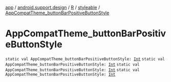 [app](../../../index.md) / [android.support.design](../../index.md) / [R](../index.md) / [styleable](index.md) / [AppCompatTheme_buttonBarPositiveButtonStyle](.)

# AppCompatTheme_buttonBarPositiveButtonStyle

`static val AppCompatTheme_buttonBarPositiveButtonStyle: `[`Int`](https://kotlinlang.org/api/latest/jvm/stdlib/kotlin/-int/index.html)
`static val AppCompatTheme_buttonBarPositiveButtonStyle: `[`Int`](https://kotlinlang.org/api/latest/jvm/stdlib/kotlin/-int/index.html)
`static val AppCompatTheme_buttonBarPositiveButtonStyle: `[`Int`](https://kotlinlang.org/api/latest/jvm/stdlib/kotlin/-int/index.html)
`static val AppCompatTheme_buttonBarPositiveButtonStyle: `[`Int`](https://kotlinlang.org/api/latest/jvm/stdlib/kotlin/-int/index.html)